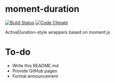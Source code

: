 moment-duration
===============

[![Build Status](https://travis-ci.org/tdd/moment-duration.png?branch=master)](https://travis-ci.org/tdd/moment-duration) [![Code Climate](https://codeclimate.com/github/tdd/moment-duration.png)](https://codeclimate.com/github/tdd/moment-duration)

ActiveDuration-style wrappers based on moment.js

To-do
=====

* Write this README.md
* Provide GitHub pages
* Formal announcement

